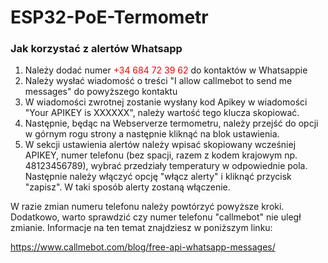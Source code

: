 # ESP32-PoE-Termometr

### Jak korzystać z alertów Whatsapp
  1. Należy dodać numer <span style="color:red">+34 684 72 39 62</span> do kontaktów w Whatsappie
  2. Należy wysłać wiadomość o treści "I allow callmebot to send me messages" do powyższego kontaktu
  3. W wiadomości zwrotnej zostanie wysłany kod Apikey w wiadomości "Your APIKEY is XXXXXX", należy wartość tego klucza skopiować.
  4. Następnie, będąc na Webserverze termometru, należy przejść do opcji w górnym rogu strony a następnie kliknąć na blok ustawienia.
  5. W sekcji ustawienia alertów należy wpisać skopiowany wcześniej APIKEY, numer telefonu (bez spacji, razem z kodem krajowym np. 48123456789), wybrać przedziały temperatury w odpowiednie pola. Następnie należy włączyć opcję "włącz alerty" i kliknąć przycisk "zapisz". W taki sposób alerty zostaną włączenie.

W razie zmian numeru telefonu należy powtórzyć powyższe kroki.<br />
Dodatkowo, warto sprawdzić czy numer telefonu "callmebot" nie uległ zmianie. Informacje na ten temat znajdziesz w poniższym linku:

https://www.callmebot.com/blog/free-api-whatsapp-messages/
